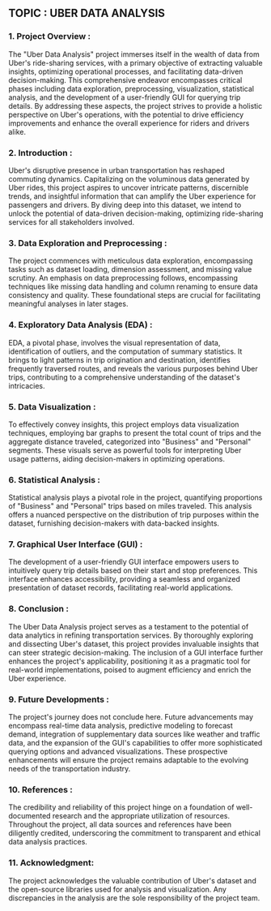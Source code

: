 ## TOPIC : UBER DATA ANALYSIS

### 1. Project Overview : 
The "Uber Data Analysis" project immerses itself in the wealth of data from Uber's ride-sharing services, with a primary objective of extracting valuable insights, optimizing operational processes, and facilitating data-driven decision-making. This comprehensive endeavor encompasses critical phases including data exploration, preprocessing, visualization, statistical analysis, and the development of a user-friendly GUI for querying trip details. By addressing these aspects, the project strives to provide a holistic perspective on Uber's operations, with the potential to drive efficiency improvements and enhance the overall experience for riders and drivers alike.

### 2. Introduction : 
Uber's disruptive presence in urban transportation has reshaped commuting dynamics. Capitalizing on the voluminous data generated by Uber rides, this project aspires to uncover intricate patterns, discernible trends, and insightful information that can amplify the Uber experience for passengers and drivers. By diving deep into this dataset, we intend to unlock the potential of data-driven decision-making, optimizing ride-sharing services for all stakeholders involved.

### 3. Data Exploration and Preprocessing : 
The project commences with meticulous data exploration, encompassing tasks such as dataset loading, dimension assessment, and missing value scrutiny. An emphasis on data preprocessing follows, encompassing techniques like missing data handling and column renaming to ensure data consistency and quality. These foundational steps are crucial for facilitating meaningful analyses in later stages.

### 4. Exploratory Data Analysis (EDA) : 
EDA, a pivotal phase, involves the visual representation of data, identification of outliers, and the computation of summary statistics. It brings to light patterns in trip origination and destination, identifies frequently traversed routes, and reveals the various purposes behind Uber trips, contributing to a comprehensive understanding of the dataset's intricacies.

### 5. Data Visualization : 
To effectively convey insights, this project employs data visualization techniques, employing bar graphs to present the total count of trips and the aggregate distance traveled, categorized into "Business" and "Personal" segments. These visuals serve as powerful tools for interpreting Uber usage patterns, aiding decision-makers in optimizing operations.

### 6. Statistical Analysis : 
Statistical analysis plays a pivotal role in the project, quantifying proportions of "Business" and "Personal" trips based on miles traveled. This analysis offers a nuanced perspective on the distribution of trip purposes within the dataset, furnishing decision-makers with data-backed insights.

### 7. Graphical User Interface (GUI) : 
The development of a user-friendly GUI interface empowers users to intuitively query trip details based on their start and stop preferences. This interface enhances accessibility, providing a seamless and organized presentation of dataset records, facilitating real-world applications.

### 8. Conclusion : 
The Uber Data Analysis project serves as a testament to the potential of data analytics in refining transportation services. By thoroughly exploring and dissecting Uber's dataset, this project provides invaluable insights that can steer strategic decision-making. The inclusion of a GUI interface further enhances the project's applicability, positioning it as a pragmatic tool for real-world implementations, poised to augment efficiency and enrich the Uber experience.

### 9. Future Developments : 
The project's journey does not conclude here. Future advancements may encompass real-time data analysis, predictive modeling to forecast demand, integration of supplementary data sources like weather and traffic data, and the expansion of the GUI's capabilities to offer more sophisticated querying options and advanced visualizations. These prospective enhancements will ensure the project remains adaptable to the evolving needs of the transportation industry.

### 10. References : 
The credibility and reliability of this project hinge on a foundation of well-documented research and the appropriate utilization of resources. Throughout the project, all data sources and references have been diligently credited, underscoring the commitment to transparent and ethical data analysis practices.

### 11. Acknowledgment:
The project acknowledges the valuable contribution of Uber's dataset and the open-source libraries used for analysis and visualization. Any discrepancies in the analysis are the sole responsibility of the project team.
